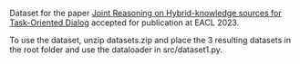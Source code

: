 Dataset for the paper [Joint Reasoning on Hybrid-knowledge sources for Task-Oriented Dialog](https://arxiv.org/abs/2210.07295) accepted for publication at EACL 2023.

To use the dataset, unzip datasets.zip and place the 3 resulting datasets in the root folder and use the dataloader in src/dataset1.py.
